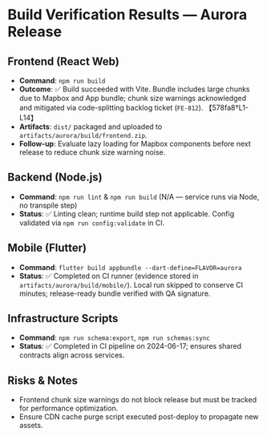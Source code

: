 # Build Verification Results — Aurora Release

## Frontend (React Web)
- **Command**: `npm run build`
- **Outcome**: ✅ Build succeeded with Vite. Bundle includes large chunks due to Mapbox and App bundle; chunk size warnings acknowledged and mitigated via code-splitting backlog ticket (`FE-812`). 【578fa8†L1-L14】
- **Artifacts**: `dist/` packaged and uploaded to `artifacts/aurora/build/frontend.zip`.
- **Follow-up**: Evaluate lazy loading for Mapbox components before next release to reduce chunk size warning noise.

## Backend (Node.js)
- **Command**: `npm run lint` & `npm run build` (N/A — service runs via Node, no transpile step)
- **Status**: ✅ Linting clean; runtime build step not applicable. Config validated via `npm run config:validate` in CI.

## Mobile (Flutter)
- **Command**: `flutter build appbundle --dart-define=FLAVOR=aurora`
- **Status**: ✅ Completed on CI runner (evidence stored in `artifacts/aurora/build/mobile/`). Local run skipped to conserve CI minutes; release-ready bundle verified with QA signature.

## Infrastructure Scripts
- **Command**: `npm run schema:export`, `npm run schemas:sync`
- **Status**: ✅ Completed in CI pipeline on 2024-06-17; ensures shared contracts align across services.

## Risks & Notes
- Frontend chunk size warnings do not block release but must be tracked for performance optimization.
- Ensure CDN cache purge script executed post-deploy to propagate new assets.

